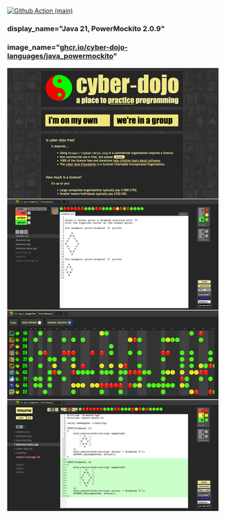 [![Github Action (main)](https://github.com/cyber-dojo-start-points/java-powermockito/actions/workflows/main.yml/badge.svg)](https://github.com/cyber-dojo-start-points/java-powermockito/actions)

### display_name="Java 21, PowerMockito 2.0.9"
### image_name="[ghcr.io/cyber-dojo-languages/java_powermockito](https://github.com/cyber-dojo-languages/java-powermockito/pkgs/container/java_powermockito)"

![cyber-dojo.org home page](https://github.com/cyber-dojo/cyber-dojo/blob/master/shared/home_page_snapshot.png)

